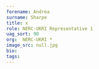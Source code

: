 ```yaml
---
forename: Andrea
surname: Sharpe
title: x
role: NERC-UKRI Representative 1
uag_sort: 90
org:  NERC-UKRI *
image_src: null.jpg
bio: 
tags: 
---
```

